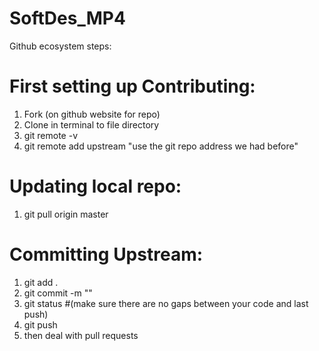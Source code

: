 # SoftDes_MP4

Github ecosystem steps:
# First setting up Contributing: 
1. Fork (on github website for repo)
2. Clone in terminal to file directory
3. git remote -v
4. git remote add upstream "use the git repo address we had before"
# Updating local repo:
1. git pull origin master
# Committing Upstream:
1. git add .
2. git commit -m ""
3. git status  #(make sure there are no gaps between your code and last push)
4. git push
5. then deal with pull requests